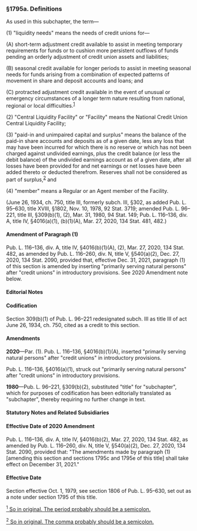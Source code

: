### §1795a. Definitions ###

As used in this subchapter, the term—

(1) "liquidity needs" means the needs of credit unions for—

(A) short-term adjustment credit available to assist in meeting temporary requirements for funds or to cushion more persistent outflows of funds pending an orderly adjustment of credit union assets and liabilities;

(B) seasonal credit available for longer periods to assist in meeting seasonal needs for funds arising from a combination of expected patterns of movement in share and deposit accounts and loans; and

(C) protracted adjustment credit available in the event of unusual or emergency circumstances of a longer term nature resulting from national, regional or local difficulties.<sup><a href="#1795a_1_target" name="1795a_1">1</a></sup>

(2) "Central Liquidity Facility" or "Facility" means the National Credit Union Central Liquidity Facility;

(3) "paid-in and unimpaired capital and surplus" means the balance of the paid-in share accounts and deposits as of a given date, less any loss that may have been incurred for which there is no reserve or which has not been charged against undivided earnings, plus the credit balance (or less the debit balance) of the undivided earnings account as of a given date, after all losses have been provided for and net earnings or net losses have been added thereto or deducted therefrom. Reserves shall not be considered as part of surplus,<sup><a href="#1795a_2_target" name="1795a_2">2</a></sup> and

(4) "member" means a Regular or an Agent member of the Facility.

(June 26, 1934, ch. 750, title III, formerly subch. III, §302, as added Pub. L. 95–630, title XVIII, §1802, Nov. 10, 1978, 92 Stat. 3719; amended Pub. L. 96–221, title III, §309(b)(1), (2), Mar. 31, 1980, 94 Stat. 149; Pub. L. 116–136, div. A, title IV, §4016(a)(1), (b)(1)(A), Mar. 27, 2020, 134 Stat. 481, 482.)

#### Amendment of Paragraph (1) ####

Pub. L. 116–136, div. A, title IV, §4016(b)(1)(A), (2), Mar. 27, 2020, 134 Stat. 482, as amended by Pub. L. 116–260, div. N, title V, §540(a)(2), Dec. 27, 2020, 134 Stat. 2090, provided that, effective Dec. 31, 2021, paragraph (1) of this section is amended by inserting "primarily serving natural persons" after "credit unions" in introductory provisions. See 2020 Amendment note below.

#### **Editorial Notes** ####

#### Codification ####

Section 309(b)(1) of Pub. L. 96–221 redesignated subch. III as title III of act June 26, 1934, ch. 750, cited as a credit to this section.

#### Amendments ####

**2020**—Par. (1). Pub. L. 116–136, §4016(b)(1)(A), inserted "primarily serving natural persons" after "credit unions" in introductory provisions.

Pub. L. 116–136, §4016(a)(1), struck out "primarily serving natural persons" after "credit unions" in introductory provisions.

**1980**—Pub. L. 96–221, §309(b)(2), substituted "title" for "subchapter", which for purposes of codification has been editorially translated as "subchapter", thereby requiring no further change in text.

#### **Statutory Notes and Related Subsidiaries** ####

#### Effective Date of 2020 Amendment ####

Pub. L. 116–136, div. A, title IV, §4016(b)(2), Mar. 27, 2020, 134 Stat. 482, as amended by Pub. L. 116–260, div. N, title V, §540(a)(2), Dec. 27, 2020, 134 Stat. 2090, provided that: "The amendments made by paragraph (1) [amending this section and sections 1795c and 1795e of this title] shall take effect on December 31, 2021."

#### Effective Date ####

Section effective Oct. 1, 1979, see section 1806 of Pub. L. 95–630, set out as a note under section 1795 of this title.

[<sup>1</sup> So in original. The period probably should be a semicolon.](#1795a_1)

[<sup>2</sup> So in original. The comma probably should be a semicolon.](#1795a_2)